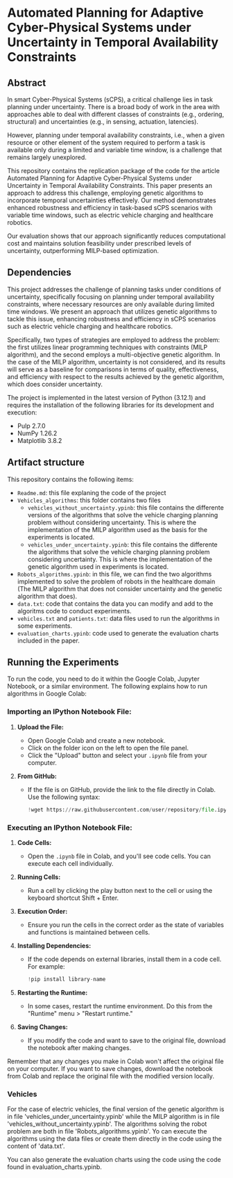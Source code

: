 # Automated Planning for Adaptive Cyber-Physical Systems under Uncertainty in Temporal Availability Constraints

## Abstract
In smart Cyber-Physical Systems (sCPS), a critical challenge lies in task planning under uncertainty. 
There is a broad body of work in the area with approaches able to deal with different classes of constraints (e.g., ordering, structural) and uncertainties (e.g., in sensing, actuation, latencies). 

However, planning under temporal availability constraints, i.e., when a given resource or other element of the system required to perform a task is available only during a limited and variable time window, is a challenge that remains largely unexplored. 

This repository contains the replication package of the code for the article Automated Planning for Adaptive Cyber-Physical Systems under Uncertainty in Temporal Availability Constraints. This paper presents an approach to address this challenge, employing genetic algorithms to incorporate temporal uncertainties effectively. Our method demonstrates enhanced robustness and efficiency in task-based sCPS scenarios with variable time windows, such as electric vehicle charging and healthcare robotics.  

Our evaluation shows that our approach significantly reduces computational cost and maintains solution feasibility under prescribed levels of uncertainty, outperforming MILP-based optimization.

## Dependencies 
This project addresses the challenge of planning tasks under conditions of uncertainty, specifically focusing on planning under temporal availability constraints, where necessary resources are only available during limited time windows. We present an approach that utilizes genetic algorithms to tackle this issue, enhancing robustness and efficiency in sCPS scenarios such as electric vehicle charging and healthcare robotics.

Specifically, two types of strategies are employed to address the problem: the first utilizes linear programming techniques with constraints (MILP algorithm), and the second employs a multi-objective genetic algorithm. In the case of the MILP algorithm, uncertainty is not considered, and its results will serve as a baseline for comparisons in terms of quality, effectiveness, and efficiency with respect to the results achieved by the genetic algorithm, which does consider uncertainty.

The project is implemented in the latest version of Python (3.12.1) and requires the installation of the following libraries for its development and execution:

* Pulp 2.7.0
* NumPy 1.26.2
* Matplotlib 3.8.2
  
## Artifact structure
This repository contains the following items:
* `Readme.md`: this file explaning the code of the project
* `Vehicles_algorithms`: this folder contains two files
  * `vehicles_without_uncertainty.ypinb`: this file contains the differente versions of the algorithms that solve the vehicle charging planning problem without considering uncertainty. This is where the implementation of the MILP algorithm used as the basis for the experiments is located.
  * `vehicles_under_uncertainty.ypinb`: this file contains the differente the algorithms that solve the vehicle charging planning problem considering uncertainty. This is where the implementation of the genetic algorithm used in experiments is located.
* `Robots_algorithms.ypinb`: in this file, we can find the two algorithms implemented to solve the problem of robots in the healthcare domain (The MILP algorithm that does not consider uncertainty and the genetic algorithm that does).
* `data.txt`: code that contains the data you can modify and add to the algoritms code to conduct experiments.
* `vehicles.txt` and `patients.txt`: data files used to run the algorithms in some experiments.
* `evaluation_charts.ypinb`: code used to generate the evaluation charts included in the paper.

## Running the Experiments
To run the code, you need to do it within the Google Colab, Jupyter Notebook, or a similar environment. The following explains how to run algorithms in Google Colab:

### Importing an IPython Notebook File:

1. **Upload the File:**
   - Open Google Colab and create a new notebook.
   - Click on the folder icon on the left to open the file panel.
   - Click the "Upload" button and select your `.ipynb` file from your computer.

2. **From GitHub:**
   - If the file is on GitHub, provide the link to the file directly in Colab. Use the following syntax:
     ```python
     !wget https://raw.githubusercontent.com/user/repository/file.ipynb
     ```

### Executing an IPython Notebook File:

1. **Code Cells:**
   - Open the `.ipynb` file in Colab, and you'll see code cells. You can execute each cell individually.

2. **Running Cells:**
   - Run a cell by clicking the play button next to the cell or using the keyboard shortcut Shift + Enter.

3. **Execution Order:**
   - Ensure you run the cells in the correct order as the state of variables and functions is maintained between cells.

4. **Installing Dependencies:**
   - If the code depends on external libraries, install them in a code cell. For example:
     ```python
     !pip install library-name
     ```

5. **Restarting the Runtime:**
   - In some cases, restart the runtime environment. Do this from the "Runtime" menu > "Restart runtime."

6. **Saving Changes:**
   - If you modify the code and want to save to the original file, download the notebook after making changes.

Remember that any changes you make in Colab won't affect the original file on your computer. If you want to save changes, download the notebook from Colab and replace the original file with the modified version locally.

### Vehicles 
For the case of electric vehicles, the final version of the genetic algorithm is in file 'vehicles_under_uncertainty.ypinb' while the MILP algorithm is in file 'vehicles_without_uncertainty.ypinb'. The algorithms solving the robot problem are both in file 'Robots_algorithms.ypinb'. Yo can execute the algorithms using the data files or create them directly in the code using the content of 'data.txt'.

You can also generate the evaluation charts using the code using the code found in evaluation_charts.ypinb.



